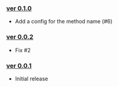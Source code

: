 ### [ver 0.1.0](https://github.com/shiraji/new-instance-inspection/releases/tag/v0.1.0)

* Add a config for the method name (#6)

### [ver 0.0.2](https://github.com/shiraji/new-instance-inspection/releases/tag/v0.0.2)

* Fix #2

### [ver 0.0.1](https://github.com/shiraji/new-instance-inspection/releases/tag/v0.0.1)

* Initial release
